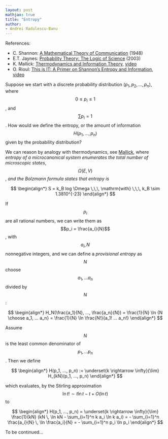 ```yaml
---
layout: post
mathjax: true
title: "Entropy"
author:
- Andrei Radulescu-Banu
---
```

References:
* C. Shannon: [A Mathematical Theory of Communication](http://people.math.harvard.edu/~ctm/home/text/others/shannon/entropy/entropy.pdf) (1948)
* E.T. Jaynes: [Probability Theory: The Logic of Science](https://www.amazon.com/Probability-Theory-Science-T-Jaynes/dp/0521592712) (2003)
* K. Mallick: [Thermodynamics and Information Theory](http://www.bourbaphy.fr/mallick.pdf), [video](https://www.youtube.com/watch?v=pXyONXaqqP8)
* O. Rioul: [This is IT: A Primer on Shannon’s Entropy and Information](http://www.bourbaphy.fr/rioul.pdf), [video](https://www.youtube.com/watch?v=vinCEpee-tc)

Suppose we start with a discrete probability distribution $(p_1, p_2, ..., p_n)$, where $$0 \le p_i \le 1$$, and $$\sum p_i = 1$$. How would we define the entropy, or the amount of information $$H(p_1, ..., p_n)$$ given by the probability distribution?

We can reason by analogy with thermodynamics, see [Mallick](http://www.bourbaphy.fr/mallick.pdf), where _entropy of a microcanonical system enumerates the total number of microscopic states_, $$\Omega(E, V)$$, _and the Bolzmann formula states that entropy is_

$$
\begin{align*}
S = k_B log \Omega \,\,\, \mathrm{with} \,\,\, k_B \sim 1.3810^{-23}
\end{align*}
$$

If $$p_i$$ are all rational numbers, we can write them as $$p_i = \frac{a_i}{N}$$, with $$a_i, N$$ nonnegative integers, and we can define a _provisional entropy_ as $$N$$ choose $$a_1, ... a_n$$ divided by $$N$$:

$$
\begin{align*}
H_N(\frac{a_1}{N}, ..., \frac{a_n}{N}) = \frac{1}{N} \ln {N \choose a_1, ... a_n} = \frac{1}{N} \ln \frac{N!}{a_1! ... a_n!}
\end{align*}
$$

Assume $$N$$ is the least common denominator of $$p_1, ... p_n$$. Then we define

$$
\begin{align*}
H(p_1, ..., p_n) := \underset{k \rightarrow \infty}{\lim} H_{kN}(p_1, ..., p_n)
\end{align*}
$$

which evaluates, by the Stirling approximation $$\ln t! \sim t \ln t - t + O(\ln t)$$ to

$$
\begin{align*}
H(p_1, ..., p_n) = \underset{k \rightarrow \infty}{\lim} \frac{1}{kN} (kN \, \ln kN - \sum_{i=1}^n k a_i \ln k a_i) = - \sum_{i=1}^n  \frac{a_i}{N} \, \ln \frac{a_i}{N} = - \sum_{i=1}^n p_i \ln p_i
\end{align*}
$$

To be continued...

<!--

Or, if $$a_1, ... a_n$$ are nonnegative integers, we can define

$$
\begin{align*}
H'(a_1, ..., a_n) = \frac{1}{a_1 + ... + a_n} {a_1 + ... + a_n \choose a_1, ... a_n} = \frac{1}{a_1 + ... + a_n} \frac{(a_1 + ... + a_n)!}{a_1! ... a_n!}
\end{align*}
$$

Thus, $$H'(a_1, ..., a_n)$$ represents the number of ways we can partition a set with $$a_1 +  ... + a_n$$ elements into subsets with $$a_1, ... a_n$$ elements, divided by $$a_1 +  ... + a_n$$. With this definition
* $$H'(a_1, ..., a_n)$$ is symmetric in $$a_1, ... a_n$$
* $$H'(a_1, ..., a_n) = H'(a_1, ..., a_{n-2}, a_{n-1} + a_n) + \frac{a_{n-1} + a_n}{a_1 + ... + a_n} H'(\frac{a_{n-1}}{a_{n-1} + a_n}, \frac{a_{n}}{a_{n-1} + a_n})$$

-->